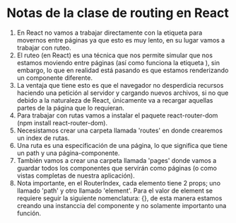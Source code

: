 # Notas de la clase de routing en React

1. En React no vamos a trabajar directamente con la etiqueta <a></a> para movernos entre páginas ya que esto es muy lento, en su lugar vamos a trabajar con ruteo.
2. El ruteo (en React) es una técnica que nos permite simular que nos estamos moviendo entre páginas (así como funciona la etiqueta <a>), sin embargo, lo que en realidad está pasando es que estamos renderizando un componente diferente.
3. La ventaja que tiene esto es que el navegador no desperdicia recursos haciendo una petición al servidor y cargando nuevos archivos, si no que debido a la naturaleza de React, únicamente va a recargar aquellas partes de la página que lo requieran.
4. Para trabajar con rutas vamos a instalar el paquete react-router-dom (npm install react-router-dom).
5. Necesistamos crear una carpeta llamada 'routes' en donde crearemos un index de rutas. 
6. Una ruta es una especificación de una página, lo que significa que tiene un path y una página-componente.
7. También vamos a crear una carpeta llamada 'pages' donde vamos a guardar todos los componentes que servirán como páginas (o como vistas completas de nuestra aplicación).
8. Nota importante, en el RouterIndex, cada elemento <Route> tiene 2 props; uno llamado 'path' y otro llamado 'element'. Para el valor de element se requiere seguir la siguiente nomenclatura: {<NombreComponente />}, de esta manera estamos creando una instanccia del componente y no solamente importanto una función.